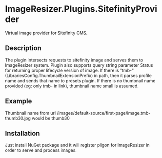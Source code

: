 # ImageResizer.Plugins.SitefinityProvider
Virtual image provider for Sitefinity CMS.

## Description
The plugin intersects requests to sitefinity image and serves them to ImageResizer system.
Plugin also supports query string parameter Status for returning proper lifecycle version of image.
If there is "tmb-" (LibrariesConfig.ThumbnailExtensionPrefix) in path, then it parses profile name and sends that name to presets plugin.
If there is no thumbnail name provided (eg: only tmb- in link), thumbnail name small is assumed.

## Example
Thumbnail name from url /images/default-source/first-page/image.tmb-thumb30.jpg would be thumb30

## Installation
Just install NuGet package and it will register pligon for ImageResizer in order to serve and process images.
 
